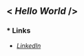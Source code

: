 ## __< *Hello World* />__ 

### * Links
   * *[LinkedIn](https://www.linkedin.com/in/sebin-francis-95b0981a7/)*


